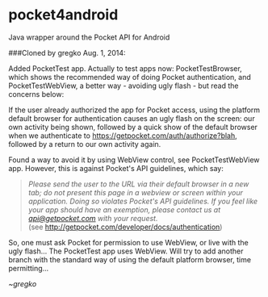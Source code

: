 pocket4android
==============

Java wrapper around the Pocket API for Android

###Cloned by gregko Aug. 1, 2014:

Added PocketTest app. Actually to test apps now: PocketTestBrowser, which shows the recommended way of doing Pocket authentication, and PocketTestWebView, a better way - avoiding ugly flash - but read the concerns below: 

If the user already authorized the app for Pocket access, using the platform default browser for authentication causes an ugly flash on the screen: our own activity being shown, followed by a quick show of the default browser when we authenticate to https://getpocket.com/auth/authorize?blah, followed by a return to our own activity again.

Found a way to avoid it by using WebView control, see PocketTestWebView app. However, this is against Pocket's API guidelines, which say:

> *Please send the user to the URL via their default browser 
> in a new tab; do not present this page in a webview or screen 
> within your application. Doing so violates Pocket's API guidelines.
> If you feel like your app should have an exemption, please contact
> us at api@getpocket.com with your request.*  
> (see http://getpocket.com/developer/docs/authentication)

So, one must ask Pocket for permission to use WebView, or live with the ugly flash... The PocketTest app uses WebView. Will try to add another branch with the standard way of using the default platform browser, time permitting...

*~gregko*

